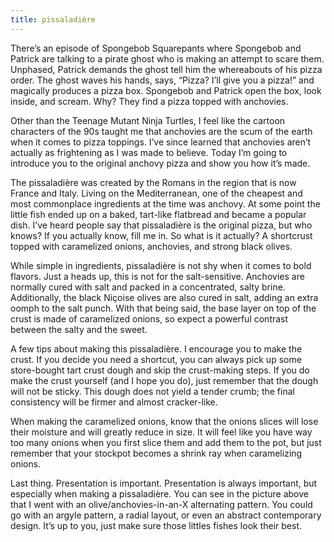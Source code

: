```yaml
---
title: pissaladière
---
```

There’s an episode of Spongebob Squarepants where Spongebob and Patrick are talking to a pirate ghost who is making an attempt to scare them. Unphased, Patrick demands the ghost tell him the whereabouts of his pizza order. The ghost waves his hands, says, “Pizza? I’ll give you a pizza!” and magically produces a pizza box. Spongebob and Patrick open the box, look inside, and scream. Why? They find a pizza topped with anchovies.

Other than the Teenage Mutant Ninja Turtles, I feel like the cartoon characters of the 90s taught me that anchovies are the scum of the earth when it comes to pizza toppings. I’ve since learned that anchovies aren’t actually as frightening as I was made to believe. Today I’m going to introduce you to the original anchovy pizza and show you how it’s made.

The pissaladière was created by the Romans in the region that is now France and Italy. Living on the Mediterranean, one of the cheapest and most commonplace ingredients at the time was anchovy. At some point the little fish ended up on a baked, tart-like flatbread and became a popular dish. I’ve heard people say that pissaladière is the original pizza, but who knows? If you actually know, fill me in. So what is it actually? A shortcrust topped with caramelized onions, anchovies, and strong black olives.

While simple in ingredients, pissaladière is not shy when it comes to bold flavors. Just a heads up, this is not for the salt-sensitive. Anchovies are normally cured with salt and packed in a concentrated, salty brine. Additionally, the black Niçoise olives are also cured in salt, adding an extra oomph to the salt punch. With that being said, the base layer on top of the crust is made of caramelized onions, so expect a powerful contrast between the salty and the sweet.

A few tips about making this pissaladière. I encourage you to make the crust. If you decide you need a shortcut, you can always pick up some store-bought tart crust dough and skip the crust-making steps. If you do make the crust yourself (and I hope you do), just remember that the dough will not be sticky. This dough does not yield a tender crumb; the final consistency will be firmer and almost cracker-like.

When making the caramelized onions, know that the onions slices will lose their moisture and will greatly reduce in size. It will feel like you have way too many onions when you first slice them and add them to the pot, but just remember that your stockpot becomes a shrink ray when caramelizing onions.

Last thing. Presentation is important. Presentation is always important, but especially when making a pissaladière. You can see in the picture above that I went with an olive/anchovies-in-an-X alternating pattern. You could go with an argyle pattern, a radial layout, or even an abstract contemporary design. It’s up to you, just make sure those littles fishes look their best.
